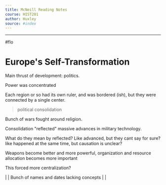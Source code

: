 ```yaml
---
title: McNeill Reading Notes 
course: HIST201
author: Huxley
source: #index
---
```


---

#flo 


# Europe's Self-Transformation

Main thrust of development: politics.

Power was concentrated 

Each region or so had its own ruler, and was bordered (ish), but they were connected by a single center. 


> political consolidation 

Bunch of wars fought around religion. 

Consolidation "reflected" massive advances in military technology.

What do they mean by reflected? Like advanced, but they cant say for sure? like happened at the same time, but causation is unclear?

Weapons become better and more powerful, organization and resource allocation becomes more important 

This forced more centralization? 

|
|
Bunch of names and dates lacking concepts
|
|





















